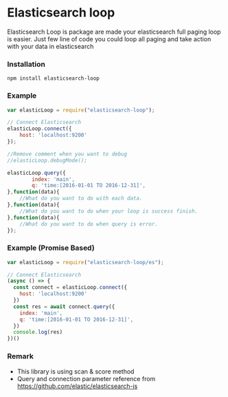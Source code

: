 # Elasticsearch loop


Elasticsearch Loop is package are made your elasticsearch full paging loop is easier. Just few line of code you could loop all paging and take action with your data in elasticsearch

### Installation
```
npm install elasticsearch-loop
```

### Example

```javascript
var elasticLoop = require("elasticsearch-loop");

// Connect Elasticsearch
elasticLoop.connect({
    host: 'localhost:9200'
});

//Remove comment when you want to debug
//elasticLoop.debugMode();

elasticLoop.query({
        index: 'main',
        q: 'time:[2016-01-01 TO 2016-12-31]',
},function(data){
    //What do you want to do with each data.
},function(data){
    //What do you want to do when your loop is success finish.
},function(data){
    //What do you want to do when query is error.
});

```
### Example (Promise Based)

```javascript
var elasticLoop = require("elasticsearch-loop/es");

// Connect Elasticsearch
(async () => {
  const connect = elasticLoop.connect({
    host: 'localhost:9200'
  })
  const res = await connect.query({
    index: 'main',
    q: 'time:[2016-01-01 TO 2016-12-31]',
  })
  console.log(res)
})()
```

### Remark
* This library is using scan & score method
* Query and connection parameter reference from https://github.com/elastic/elasticsearch-js
